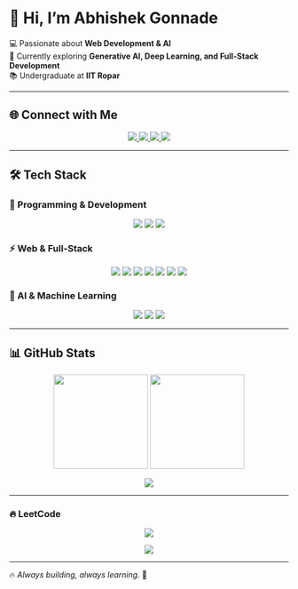 # 👋 Hi, I’m Abhishek Gonnade  

💻 Passionate about **Web Development & AI**  
🚀 Currently exploring **Generative AI, Deep Learning, and Full-Stack Development**  
📚 Undergraduate at **IIT Ropar**

---

## 🌐 Connect with Me  
<p align="center">
  <a href="https://www.linkedin.com/in/abhishek-gonnade-846948255/">
    <img src="https://img.shields.io/badge/LinkedIn-blue?style=for-the-badge&logo=linkedin" />
  </a>
  <a href="mailto:abhishekgonnade93@gmail.com">
    <img src="https://img.shields.io/badge/Email-red?style=for-the-badge&logo=gmail&logoColor=white" />
  </a>
  <a href="https://leetcode.com/u/codeeA824/">
    <img src="https://img.shields.io/badge/LeetCode-FFA116?style=for-the-badge&logo=leetcode&logoColor=white" />
  </a>
  <a href="https://github.com/Abhi-crypto-code">
    <img src="https://img.shields.io/badge/GitHub-100000?style=for-the-badge&logo=github&logoColor=white" />
  </a>
</p>

---

## 🛠️ Tech Stack  

### 🚀 Programming & Development  
<p align="center">
  <img src="https://img.shields.io/badge/Python-3776AB?style=for-the-badge&logo=python&logoColor=white" />
  <img src="https://img.shields.io/badge/C++-00599C?style=for-the-badge&logo=c%2b%2b&logoColor=white" />
  <img src="https://img.shields.io/badge/JavaScript-323330?style=for-the-badge&logo=javascript&logoColor=F7DF1E" />
</p>

### ⚡ Web & Full-Stack  
<p align="center">
  <img src="https://img.shields.io/badge/React-20232A?style=for-the-badge&logo=react&logoColor=61DAFB" />
  <img src="https://img.shields.io/badge/Node.js-339933?style=for-the-badge&logo=nodedotjs&logoColor=white" />
  <img src="https://img.shields.io/badge/Express.js-000000?style=for-the-badge&logo=express&logoColor=white" />
  <img src="https://img.shields.io/badge/MongoDB-4EA94B?style=for-the-badge&logo=mongodb&logoColor=white" />
  <img src="https://img.shields.io/badge/TailwindCSS-38B2AC?style=for-the-badge&logo=tailwind-css&logoColor=white" />
  <img src="https://img.shields.io/badge/Bootstrap-563D7C?style=for-the-badge&logo=bootstrap&logoColor=white" />
  <img src="https://img.shields.io/badge/PostgreSQL-316192?style=for-the-badge&logo=postgresql&logoColor=white" />
</p>

### 🤖 AI & Machine Learning  
<p align="center">
  <img src="https://img.shields.io/badge/TensorFlow-FF6F00?style=for-the-badge&logo=tensorflow&logoColor=white" />
  <img src="https://img.shields.io/badge/scikit--learn-F7931E?style=for-the-badge&logo=scikit-learn&logoColor=white" />
  <img src="https://img.shields.io/badge/PyTorch-EE4C2C?style=for-the-badge&logo=pytorch&logoColor=white" />
</p>

---

## 📊 GitHub Stats  

<p align="center">
  <img src="https://github-readme-stats.vercel.app/api?username=Abhi-crypto-code&show_icons=true&theme=tokyonight" height="170"/>
  <img src="https://github-readme-stats.vercel.app/api/top-langs/?username=Abhi-crypto-code&layout=compact&theme=tokyonight" height="170"/>
</p>

<p align="center">
  <a href="https://git.io/streak-stats">
    <img src="https://github-readme-streak-stats.herokuapp.com?user=Abhi-crypto-code&theme=tokyonight&hide_border=true" />
  </a>
</p>

---

### 🔥 LeetCode  
<p align="center">
  <a href="https://leetcode.com/u/codeeA824/">
    <img src="https://leetcard.jacoblin.cool/codeeA824?theme=dark&font=JetBrains%20Mono&ext=contest" />
  </a>
</p>

<p align="center">
  <a href="https://leetcode.com/u/codeeA824/">
    <img src="https://leetcard.jacoblin.cool/codeeA824?theme=dark&ext=heatmap" />
  </a>
</p>

---

🔥 *Always building, always learning.* 🚀  
